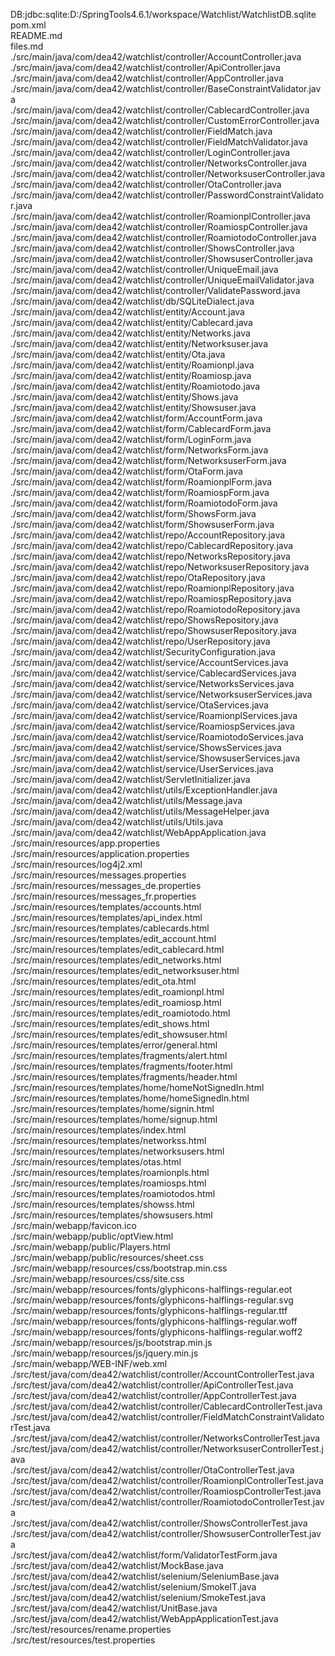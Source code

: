 DB:jdbc:sqlite:D:/SpringTools4.6.1/workspace/Watchlist/WatchlistDB.sqlite<br>
pom.xml<br>
README.md<br>
files.md<br>
./src/main/java/com/dea42/watchlist/controller/AccountController.java<br>
./src/main/java/com/dea42/watchlist/controller/ApiController.java<br>
./src/main/java/com/dea42/watchlist/controller/AppController.java<br>
./src/main/java/com/dea42/watchlist/controller/BaseConstraintValidator.java<br>
./src/main/java/com/dea42/watchlist/controller/CablecardController.java<br>
./src/main/java/com/dea42/watchlist/controller/CustomErrorController.java<br>
./src/main/java/com/dea42/watchlist/controller/FieldMatch.java<br>
./src/main/java/com/dea42/watchlist/controller/FieldMatchValidator.java<br>
./src/main/java/com/dea42/watchlist/controller/LoginController.java<br>
./src/main/java/com/dea42/watchlist/controller/NetworksController.java<br>
./src/main/java/com/dea42/watchlist/controller/NetworksuserController.java<br>
./src/main/java/com/dea42/watchlist/controller/OtaController.java<br>
./src/main/java/com/dea42/watchlist/controller/PasswordConstraintValidator.java<br>
./src/main/java/com/dea42/watchlist/controller/RoamionplController.java<br>
./src/main/java/com/dea42/watchlist/controller/RoamiospController.java<br>
./src/main/java/com/dea42/watchlist/controller/RoamiotodoController.java<br>
./src/main/java/com/dea42/watchlist/controller/ShowsController.java<br>
./src/main/java/com/dea42/watchlist/controller/ShowsuserController.java<br>
./src/main/java/com/dea42/watchlist/controller/UniqueEmail.java<br>
./src/main/java/com/dea42/watchlist/controller/UniqueEmailValidator.java<br>
./src/main/java/com/dea42/watchlist/controller/ValidatePassword.java<br>
./src/main/java/com/dea42/watchlist/db/SQLiteDialect.java<br>
./src/main/java/com/dea42/watchlist/entity/Account.java<br>
./src/main/java/com/dea42/watchlist/entity/Cablecard.java<br>
./src/main/java/com/dea42/watchlist/entity/Networks.java<br>
./src/main/java/com/dea42/watchlist/entity/Networksuser.java<br>
./src/main/java/com/dea42/watchlist/entity/Ota.java<br>
./src/main/java/com/dea42/watchlist/entity/Roamionpl.java<br>
./src/main/java/com/dea42/watchlist/entity/Roamiosp.java<br>
./src/main/java/com/dea42/watchlist/entity/Roamiotodo.java<br>
./src/main/java/com/dea42/watchlist/entity/Shows.java<br>
./src/main/java/com/dea42/watchlist/entity/Showsuser.java<br>
./src/main/java/com/dea42/watchlist/form/AccountForm.java<br>
./src/main/java/com/dea42/watchlist/form/CablecardForm.java<br>
./src/main/java/com/dea42/watchlist/form/LoginForm.java<br>
./src/main/java/com/dea42/watchlist/form/NetworksForm.java<br>
./src/main/java/com/dea42/watchlist/form/NetworksuserForm.java<br>
./src/main/java/com/dea42/watchlist/form/OtaForm.java<br>
./src/main/java/com/dea42/watchlist/form/RoamionplForm.java<br>
./src/main/java/com/dea42/watchlist/form/RoamiospForm.java<br>
./src/main/java/com/dea42/watchlist/form/RoamiotodoForm.java<br>
./src/main/java/com/dea42/watchlist/form/ShowsForm.java<br>
./src/main/java/com/dea42/watchlist/form/ShowsuserForm.java<br>
./src/main/java/com/dea42/watchlist/repo/AccountRepository.java<br>
./src/main/java/com/dea42/watchlist/repo/CablecardRepository.java<br>
./src/main/java/com/dea42/watchlist/repo/NetworksRepository.java<br>
./src/main/java/com/dea42/watchlist/repo/NetworksuserRepository.java<br>
./src/main/java/com/dea42/watchlist/repo/OtaRepository.java<br>
./src/main/java/com/dea42/watchlist/repo/RoamionplRepository.java<br>
./src/main/java/com/dea42/watchlist/repo/RoamiospRepository.java<br>
./src/main/java/com/dea42/watchlist/repo/RoamiotodoRepository.java<br>
./src/main/java/com/dea42/watchlist/repo/ShowsRepository.java<br>
./src/main/java/com/dea42/watchlist/repo/ShowsuserRepository.java<br>
./src/main/java/com/dea42/watchlist/repo/UserRepository.java<br>
./src/main/java/com/dea42/watchlist/SecurityConfiguration.java<br>
./src/main/java/com/dea42/watchlist/service/AccountServices.java<br>
./src/main/java/com/dea42/watchlist/service/CablecardServices.java<br>
./src/main/java/com/dea42/watchlist/service/NetworksServices.java<br>
./src/main/java/com/dea42/watchlist/service/NetworksuserServices.java<br>
./src/main/java/com/dea42/watchlist/service/OtaServices.java<br>
./src/main/java/com/dea42/watchlist/service/RoamionplServices.java<br>
./src/main/java/com/dea42/watchlist/service/RoamiospServices.java<br>
./src/main/java/com/dea42/watchlist/service/RoamiotodoServices.java<br>
./src/main/java/com/dea42/watchlist/service/ShowsServices.java<br>
./src/main/java/com/dea42/watchlist/service/ShowsuserServices.java<br>
./src/main/java/com/dea42/watchlist/service/UserServices.java<br>
./src/main/java/com/dea42/watchlist/ServletInitializer.java<br>
./src/main/java/com/dea42/watchlist/utils/ExceptionHandler.java<br>
./src/main/java/com/dea42/watchlist/utils/Message.java<br>
./src/main/java/com/dea42/watchlist/utils/MessageHelper.java<br>
./src/main/java/com/dea42/watchlist/utils/Utils.java<br>
./src/main/java/com/dea42/watchlist/WebAppApplication.java<br>
./src/main/resources/app.properties<br>
./src/main/resources/application.properties<br>
./src/main/resources/log4j2.xml<br>
./src/main/resources/messages.properties<br>
./src/main/resources/messages_de.properties<br>
./src/main/resources/messages_fr.properties<br>
./src/main/resources/templates/accounts.html<br>
./src/main/resources/templates/api_index.html<br>
./src/main/resources/templates/cablecards.html<br>
./src/main/resources/templates/edit_account.html<br>
./src/main/resources/templates/edit_cablecard.html<br>
./src/main/resources/templates/edit_networks.html<br>
./src/main/resources/templates/edit_networksuser.html<br>
./src/main/resources/templates/edit_ota.html<br>
./src/main/resources/templates/edit_roamionpl.html<br>
./src/main/resources/templates/edit_roamiosp.html<br>
./src/main/resources/templates/edit_roamiotodo.html<br>
./src/main/resources/templates/edit_shows.html<br>
./src/main/resources/templates/edit_showsuser.html<br>
./src/main/resources/templates/error/general.html<br>
./src/main/resources/templates/fragments/alert.html<br>
./src/main/resources/templates/fragments/footer.html<br>
./src/main/resources/templates/fragments/header.html<br>
./src/main/resources/templates/home/homeNotSignedIn.html<br>
./src/main/resources/templates/home/homeSignedIn.html<br>
./src/main/resources/templates/home/signin.html<br>
./src/main/resources/templates/home/signup.html<br>
./src/main/resources/templates/index.html<br>
./src/main/resources/templates/networkss.html<br>
./src/main/resources/templates/networksusers.html<br>
./src/main/resources/templates/otas.html<br>
./src/main/resources/templates/roamionpls.html<br>
./src/main/resources/templates/roamiosps.html<br>
./src/main/resources/templates/roamiotodos.html<br>
./src/main/resources/templates/showss.html<br>
./src/main/resources/templates/showsusers.html<br>
./src/main/webapp/favicon.ico<br>
./src/main/webapp/public/optView.html<br>
./src/main/webapp/public/Players.html<br>
./src/main/webapp/public/resources/sheet.css<br>
./src/main/webapp/resources/css/bootstrap.min.css<br>
./src/main/webapp/resources/css/site.css<br>
./src/main/webapp/resources/fonts/glyphicons-halflings-regular.eot<br>
./src/main/webapp/resources/fonts/glyphicons-halflings-regular.svg<br>
./src/main/webapp/resources/fonts/glyphicons-halflings-regular.ttf<br>
./src/main/webapp/resources/fonts/glyphicons-halflings-regular.woff<br>
./src/main/webapp/resources/fonts/glyphicons-halflings-regular.woff2<br>
./src/main/webapp/resources/js/bootstrap.min.js<br>
./src/main/webapp/resources/js/jquery.min.js<br>
./src/main/webapp/WEB-INF/web.xml<br>
./src/test/java/com/dea42/watchlist/controller/AccountControllerTest.java<br>
./src/test/java/com/dea42/watchlist/controller/ApiControllerTest.java<br>
./src/test/java/com/dea42/watchlist/controller/AppControllerTest.java<br>
./src/test/java/com/dea42/watchlist/controller/CablecardControllerTest.java<br>
./src/test/java/com/dea42/watchlist/controller/FieldMatchConstraintValidatorTest.java<br>
./src/test/java/com/dea42/watchlist/controller/NetworksControllerTest.java<br>
./src/test/java/com/dea42/watchlist/controller/NetworksuserControllerTest.java<br>
./src/test/java/com/dea42/watchlist/controller/OtaControllerTest.java<br>
./src/test/java/com/dea42/watchlist/controller/RoamionplControllerTest.java<br>
./src/test/java/com/dea42/watchlist/controller/RoamiospControllerTest.java<br>
./src/test/java/com/dea42/watchlist/controller/RoamiotodoControllerTest.java<br>
./src/test/java/com/dea42/watchlist/controller/ShowsControllerTest.java<br>
./src/test/java/com/dea42/watchlist/controller/ShowsuserControllerTest.java<br>
./src/test/java/com/dea42/watchlist/form/ValidatorTestForm.java<br>
./src/test/java/com/dea42/watchlist/MockBase.java<br>
./src/test/java/com/dea42/watchlist/selenium/SeleniumBase.java<br>
./src/test/java/com/dea42/watchlist/selenium/SmokeIT.java<br>
./src/test/java/com/dea42/watchlist/selenium/SmokeTest.java<br>
./src/test/java/com/dea42/watchlist/UnitBase.java<br>
./src/test/java/com/dea42/watchlist/WebAppApplicationTest.java<br>
./src/test/resources/rename.properties<br>
./src/test/resources/test.properties<br>
